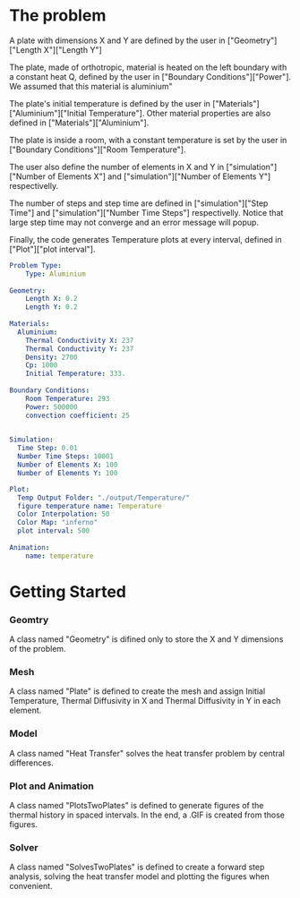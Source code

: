 # The problem


A plate with dimensions X and Y are defined by the user in ["Geometry"]["Length X"]["Length Y"]

The plate, made of orthotropic, material is heated on the left boundary with a constant heat Q, defined by the user in ["Boundary Conditions"]["Power"]. We assumed that this material is aluminium"

The plate's initial temperature is defined by the user in ["Materials"]["Aluminium"]["Initial Temperature"]. Other material properties are also defined in ["Materials"]["Aluminium"].

The plate is inside a room, with a constant temperature is set by the user in ["Boundary Conditions"]["Room Temperature"].

The user also define the number of elements in X and Y in ["simulation"]["Number of Elements X"] and ["simulation"]["Number of Elements Y"] respectivelly.

The number of steps and step time are defined in ["simulation"]["Step Time"] and ["simulation"]["Number Time Steps"] respectivelly. Notice that large step time may not converge and an error message will popup.

Finally, the code generates Temperature plots at every interval, defined in ["Plot"]["plot interval"].



```yaml
Problem Type:
    Type: Aluminium
    
Geometry:
    Length X: 0.2
    Length Y: 0.2
 
Materials:
  Aluminium:
    Thermal Conductivity X: 237
    Thermal Conductivity Y: 237
    Density: 2700
    Cp: 1000
    Initial Temperature: 333.
    
Boundary Conditions:
    Room Temperature: 293
    Power: 500000
    convection coefficient: 25
    

Simulation:
  Time Step: 0.01
  Number Time Steps: 10001
  Number of Elements X: 100 
  Number of Elements Y: 100

Plot:
  Temp Output Folder: "./output/Temperature/"
  figure temperature name: Temperature
  Color Interpolation: 50
  Color Map: "inferno"
  plot interval: 500
  
Animation:
    name: temperature

```


# Getting Started


### Geomtry
A class named "Geometry" is difined only to store the X and Y dimensions of the problem.
### Mesh
A class named "Plate" is defined to create the mesh and assign Initial Temperature, Thermal Diffusivity in X and Thermal Diffusivity in Y in each element.
### Model
A class named "Heat Transfer" solves the heat transfer problem by central differences.
### Plot and Animation
A class named "PlotsTwoPlates" is defined to generate figures of the thermal history in spaced intervals. In the end, a .GIF is created from those figures.
### Solver
A class named "SolvesTwoPlates" is defined to create a forward step analysis, solving the heat transfer model and plotting the figures when convenient.